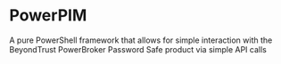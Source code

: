 # PowerPIM
A pure PowerShell framework that allows for simple interaction with the BeyondTrust PowerBroker Password Safe product via simple API calls
